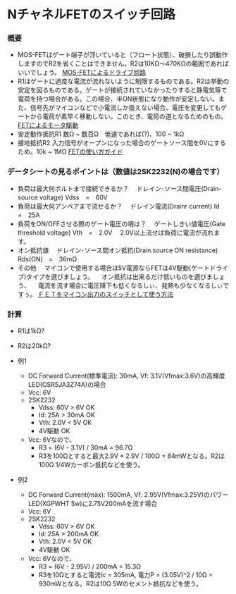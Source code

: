 # NチャネルFETのスイッチ回路
### 概要
- MOS-FETはゲート端子が浮いていると（フロート状態）、破損したり誤動作しますのでR2を省くことはできません。R2は10KΩ～470KΩの範囲であればいいでしょう。
[MOS-FETによるドライブ回路](http://www.zea.jp/audio/schematic/sc_file/002.htm)
- R1はゲートに過度な電流が流れないように制限するものである。R2は挙動の安定を図るものである。ゲートが接続されていなかったりすると静電気等で電荷を持つ場合がある。この場合、半ON状態になり動作が安定しない。また、信号先がマイコンなどで小電流しか扱えない場合、電圧を変更してもゲートから電荷が素早く移動しない。このとき、電荷の道となるためのもの。
[FETによるモータ駆動](http://irobot.csse.muroran-it.ac.jp/html-corner/robotMaker/themes/motorDriveWithFET/index.html)
- 安定動作抵抗R1 数Ω ~ 数百Ω　低速であれば(?)、100 ~ 1kΩ
- 接地抵抗R2 入力信号がオープンになった場合のゲートソース間を0Vにするため。10k ~ 1MΩ
[FETの使い方ガイド](https://www.marutsu.co.jp/pc/static/large_order/fet_3)

### データシートの見るポイントは（数値は2SK2232(N)の場合です）
- 負荷は最大何ボルトまで接続できるか？
　ドレイン･ソース間電圧(Drain-source voltage) Vdss　=　60V
- 負荷は最大何アンペアまで流せるか？
　ドレイン電流(Drainr current) Id　=　25A
- 負荷をON/OFFさせる際のゲート電圧の境は？
　ゲートしきい値電圧(Gate threshold voltage) Vth　=　2.0V
　2.0V以上流せば負荷に電流が流れます。
- オン抵抗値
　ドレイン･ソース間オン抵抗(Drain.source ON resistance) Rds(ON)　=　36mΩ
- その他
　マイコンで使用する場合は5V電源ならFETは4V駆動(ゲートドライブ)タイプを選びましょう。
　オン抵抗は出来るだけ低いものを選びましょう、
　電流を流す場合に電圧降下も低くなるしぃ、発熱も少なくなるしぃですぅ。
[ＦＥＴをマイコン出力のスイッチとして使う方法](http://www.geocities.jp/zattouka/GarageHouse/micon/circuit/FET.htm)

### 計算
- R1は1kΩ?
- R2は20kΩ?
- 例1
  - DC Forward Current(標準電流): 30mA, Vf: 3.1V(Vfmax:3.6V)の高輝度LED(OSR5JA3Z74A)の場合
  - Vcc: 6V
  - 2SK2232
    - Vdss: 60V > 6V OK
    - Id: 25A > 30mA OK
    - Vth: 2.0V < 5V OK
    - 4V駆動 OK
  - Vcc: 6Vなので、
    - R3 = (6V - 3.1V) / 30mA = 96.7Ω
    - R3を100Ωとすると最大2.9V * 2.9V / 100Ω = 84mWとなる。R2は100Ω 1/4Wカーボン抵抗などを使う。

- 例2
  - DC Forward Current(max): 1500mA, Vf: 2.95V(Vfmax:3.25V)のパワーLED(XGPWHT 5w)に2.75V200mAを流す場合
  - Vcc: 6V
  - 2SK2232
    - Vdss: 60V > 6V OK
    - Id: 25A > 200mA OK
    - Vth: 2.0V < 5V OK
    - 4V駆動 OK
  - Vcc: 6Vなので、
    - R3 = (6V - 2.95V) / 200mA = 15.3Ω
    - R3を10Ωとすると電流Ic = 305mA, 電力P = (3.05V)^2 / 10Ω = 930mWとなる。R2は10Ω 5Wのセメント抵抗などを使う。
